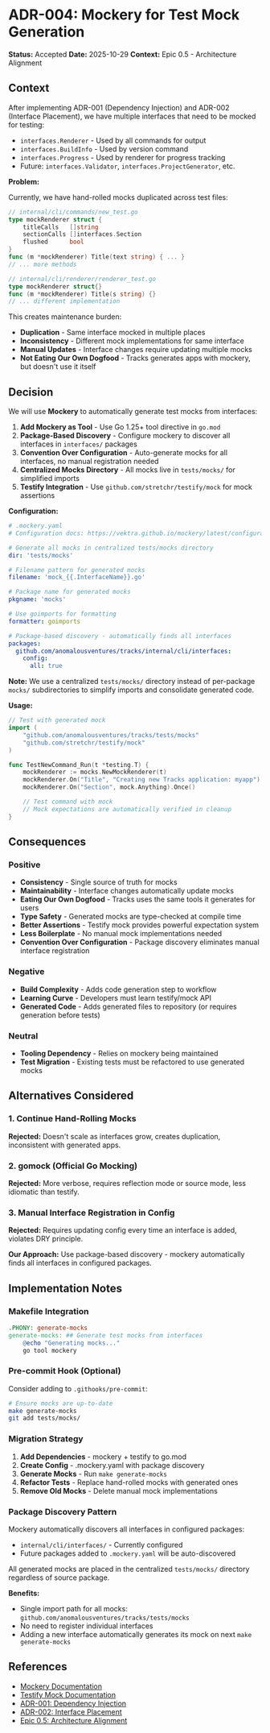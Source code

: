 # ADR-004: Mockery for Test Mock Generation

**Status:** Accepted
**Date:** 2025-10-29
**Context:** Epic 0.5 - Architecture Alignment

## Context

After implementing ADR-001 (Dependency Injection) and ADR-002 (Interface Placement), we have multiple interfaces that need to be mocked for testing:

- `interfaces.Renderer` - Used by all commands for output
- `interfaces.BuildInfo` - Used by version command
- `interfaces.Progress` - Used by renderer for progress tracking
- Future: `interfaces.Validator`, `interfaces.ProjectGenerator`, etc.

**Problem:**

Currently, we have hand-rolled mocks duplicated across test files:

```go
// internal/cli/commands/new_test.go
type mockRenderer struct {
    titleCalls   []string
    sectionCalls []interfaces.Section
    flushed      bool
}
func (m *mockRenderer) Title(text string) { ... }
// ... more methods

// internal/cli/renderer/renderer_test.go
type mockRenderer struct{}
func (m *mockRenderer) Title(s string) {}
// ... different implementation
```

This creates maintenance burden:

- **Duplication** - Same interface mocked in multiple places
- **Inconsistency** - Different mock implementations for same interface
- **Manual Updates** - Interface changes require updating multiple mocks
- **Not Eating Our Own Dogfood** - Tracks generates apps with mockery, but doesn't use it itself

## Decision

We will use **Mockery** to automatically generate test mocks from interfaces:

1. **Add Mockery as Tool** - Use Go 1.25+ tool directive in `go.mod`
2. **Package-Based Discovery** - Configure mockery to discover all interfaces in `interfaces/` packages
3. **Convention Over Configuration** - Auto-generate mocks for all interfaces, no manual registration needed
4. **Centralized Mocks Directory** - All mocks live in `tests/mocks/` for simplified imports
5. **Testify Integration** - Use `github.com/stretchr/testify/mock` for mock assertions

**Configuration:**

```yaml
# .mockery.yaml
# Configuration docs: https://vektra.github.io/mockery/latest/configuration/

# Generate all mocks in centralized tests/mocks directory
dir: 'tests/mocks'

# Filename pattern for generated mocks
filename: 'mock_{{.InterfaceName}}.go'

# Package name for generated mocks
pkgname: 'mocks'

# Use goimports for formatting
formatter: goimports

# Package-based discovery - automatically finds all interfaces
packages:
  github.com/anomalousventures/tracks/internal/cli/interfaces:
    config:
      all: true
```

**Note:** We use a centralized `tests/mocks/` directory instead of per-package `mocks/` subdirectories to simplify imports and consolidate generated code.

**Usage:**

```go
// Test with generated mock
import (
    "github.com/anomalousventures/tracks/tests/mocks"
    "github.com/stretchr/testify/mock"
)

func TestNewCommand_Run(t *testing.T) {
    mockRenderer := mocks.NewMockRenderer(t)
    mockRenderer.On("Title", "Creating new Tracks application: myapp").Once()
    mockRenderer.On("Section", mock.Anything).Once()

    // Test command with mock
    // Mock expectations are automatically verified in cleanup
}
```

## Consequences

### Positive

- **Consistency** - Single source of truth for mocks
- **Maintainability** - Interface changes automatically update mocks
- **Eating Our Own Dogfood** - Tracks uses the same tools it generates for users
- **Type Safety** - Generated mocks are type-checked at compile time
- **Better Assertions** - Testify mock provides powerful expectation system
- **Less Boilerplate** - No manual mock implementations needed
- **Convention Over Configuration** - Package discovery eliminates manual interface registration

### Negative

- **Build Complexity** - Adds code generation step to workflow
- **Learning Curve** - Developers must learn testify/mock API
- **Generated Code** - Adds generated files to repository (or requires generation before tests)

### Neutral

- **Tooling Dependency** - Relies on mockery being maintained
- **Test Migration** - Existing tests must be refactored to use generated mocks

## Alternatives Considered

### 1. Continue Hand-Rolling Mocks

**Rejected:** Doesn't scale as interfaces grow, creates duplication, inconsistent with generated apps.

### 2. gomock (Official Go Mocking)

**Rejected:** More verbose, requires reflection mode or source mode, less idiomatic than testify.

### 3. Manual Interface Registration in Config

**Rejected:** Requires updating config every time an interface is added, violates DRY principle.

**Our Approach:** Use package-based discovery - mockery automatically finds all interfaces in configured packages.

## Implementation Notes

### Makefile Integration

```makefile
.PHONY: generate-mocks
generate-mocks: ## Generate test mocks from interfaces
	@echo "Generating mocks..."
	go tool mockery
```

### Pre-commit Hook (Optional)

Consider adding to `.githooks/pre-commit`:

```bash
# Ensure mocks are up-to-date
make generate-mocks
git add tests/mocks/
```


### Migration Strategy

1. **Add Dependencies** - mockery + testify to go.mod
2. **Create Config** - .mockery.yaml with package discovery
3. **Generate Mocks** - Run `make generate-mocks`
4. **Refactor Tests** - Replace hand-rolled mocks with generated ones
5. **Remove Old Mocks** - Delete manual mock implementations

### Package Discovery Pattern

Mockery automatically discovers all interfaces in configured packages:

- `internal/cli/interfaces/` - Currently configured
- Future packages added to `.mockery.yaml` will be auto-discovered

All generated mocks are placed in the centralized `tests/mocks/` directory regardless of source package.

**Benefits:**

- Single import path for all mocks: `github.com/anomalousventures/tracks/tests/mocks`
- No need to register individual interfaces
- Adding a new interface automatically generates its mock on next `make generate-mocks`

## References

- [Mockery Documentation](https://vektra.github.io/mockery/)
- [Testify Mock Documentation](https://pkg.go.dev/github.com/stretchr/testify/mock)
- [ADR-001: Dependency Injection](./001-dependency-injection-for-cli-commands.md)
- [ADR-002: Interface Placement](./002-interface-placement-consumer-packages.md)
- [Epic 0.5: Architecture Alignment](../roadmap/phases/0-foundation/epics/0.5-architecture-alignment.md)
